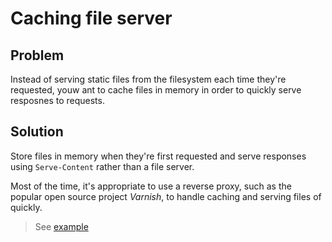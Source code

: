 # Caching file server

## Problem

Instead of serving static files from the filesystem each time they're requested, youw ant to cache files in memory in order to quickly serve resposnes to requests.

## Solution

Store files in memory when they're first requested and serve responses using `Serve-Content` rather than a file server.

Most of the time, it's appropriate to use a reverse proxy, such as the popular open source project _Varnish_, to handle caching and serving files of quickly.

> See [example](../caching_file_server.go)
